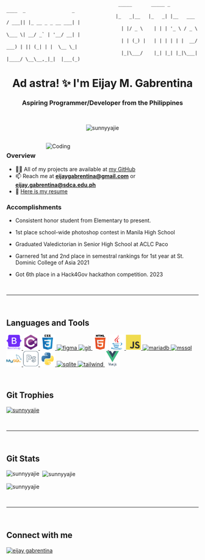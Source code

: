 ```
                                         _____       _____ _            ____  _                 _ 
                                        |_   _|__   |_   _| |__   ___  / ___|| |_ __ _ _ __ ___| |
                                          | |/ _ \    | | | '_ \ / _ \ \___ \| __/ _` | '__/ __| |
                                          | | (_) |   | | | | | |  __/  ___) | || (_| | |  \__ \_|
                                          |_|\___/    |_| |_| |_|\___| |____/ \__\__,_|_|  |___(_)

```




<h1 align="center">Ad astra! ✨ I'm Eijay M. Gabrentina</h1>
<h3 align="center">Aspiring Programmer/Developer from the Philippines</h3>

<br>
<p align="center"> <img src="https://komarev.com/ghpvc/?username=sunnyyajie&label=%20Views&color=5f98c4&style=flat" alt="sunnyyajie" /> </p>
<br>

<img align="right" alt="Coding" width="400" src="https://cdn.dribbble.com/users/43762/screenshots/1438974/media/2a87a13fdadaffa725137d051409f13a.gif">

<h3 align="left">Overview</h3>

- 👨‍💻 All of my projects are available at [my GitHub](https://github.com/SunnyYajie)
- 📫 Reach me at **eijaygabrentina@gmail.com** or **eijay.gabrentina@sdca.edu.ph**
- 📄 [Here is my resume](https://drive.google.com/file/d/1PfhoMVychdMrvePcmqoqERmT2KIn9CTQ/view?usp=sharing)

<h3 align="left">Accomplishments</h3>

- Consistent honor student
    from Elementary to
    present.

- 1st place school-wide
    photoshop contest in
    Manila High School

- Graduated Valedictorian
    in Senior High School at
    ACLC Paco

- Garnered 1st and 2nd
    place in semestral
    rankings for 1st year at St.
    Dominic College of Asia
    2021

- Got 6th place in a
    Hack4Gov hackathon
    competition. 2023

<br>
<hr>
<br>


<h2 align="left">Languages and Tools</h2>
<p align="left">
  <a href="https://getbootstrap.com" target="_blank" rel="noreferrer">
    <img src="https://raw.githubusercontent.com/devicons/devicon/master/icons/bootstrap/bootstrap-plain-wordmark.svg" alt="bootstrap" width="40" height="40"/>
  </a>
  <a href="https://www.w3schools.com/cs/" target="_blank" rel="noreferrer">
    <img src="https://raw.githubusercontent.com/devicons/devicon/master/icons/csharp/csharp-original.svg" alt="csharp" width="40" height="40"/>
  </a>
  <a href="https://www.w3schools.com/css/" target="_blank" rel="noreferrer">
    <img src="https://raw.githubusercontent.com/devicons/devicon/master/icons/css3/css3-original-wordmark.svg" alt="css3" width="40" height="40"/>
  </a>
  <a href="https://www.figma.com/" target="_blank" rel="noreferrer">
    <img src="https://www.vectorlogo.zone/logos/figma/figma-icon.svg" alt="figma" width="40" height="40"/>
  </a>
  <a href="https://git-scm.com/" target="_blank" rel="noreferrer">
    <img src="https://www.vectorlogo.zone/logos/git-scm/git-scm-icon.svg" alt="git" width="40" height="40"/>
  </a>
  <a href="https://www.w3.org/html/" target="_blank" rel="noreferrer">
    <img src="https://raw.githubusercontent.com/devicons/devicon/master/icons/html5/html5-original-wordmark.svg" alt="html5" width="40" height="40"/>
  </a>
  <a href="https://www.java.com" target="_blank" rel="noreferrer">
    <img src="https://raw.githubusercontent.com/devicons/devicon/master/icons/java/java-original.svg" alt="java" width="40" height="40"/>
  </a>
  <a href="https://developer.mozilla.org/en-US/docs/Web/JavaScript" target="_blank" rel="noreferrer">
    <img src="https://raw.githubusercontent.com/devicons/devicon/master/icons/javascript/javascript-original.svg" alt="javascript" width="40" height="40"/>
  </a>
  <a href="https://mariadb.org/" target="_blank" rel="noreferrer">
    <img src="https://www.vectorlogo.zone/logos/mariadb/mariadb-icon.svg" alt="mariadb" width="40" height="40"/>
  </a>
  <a href="https://www.microsoft.com/en-us/sql-server" target="_blank" rel="noreferrer">
    <img src="https://www.svgrepo.com/show/303229/microsoft-sql-server-logo.svg" alt="mssql" width="40" height="40"/>
  </a>
  <a href="https://www.mysql.com/" target="_blank" rel="noreferrer">
    <img src="https://raw.githubusercontent.com/devicons/devicon/master/icons/mysql/mysql-original-wordmark.svg" alt="mysql" width="40" height="40"/>
  </a>
  <a href="https://www.photoshop.com/en" target="_blank" rel="noreferrer">
    <img src="https://raw.githubusercontent.com/devicons/devicon/master/icons/photoshop/photoshop-line.svg" alt="photoshop" width="40" height="40"/>
  </a>
  <a href="https://www.python.org" target="_blank" rel="noreferrer">
    <img src="https://raw.githubusercontent.com/devicons/devicon/master/icons/python/python-original.svg" alt="python" width="40" height="40"/>
  </a>
  <a href="https://www.sqlite.org/" target="_blank" rel="noreferrer">
    <img src="https://www.vectorlogo.zone/logos/sqlite/sqlite-icon.svg" alt="sqlite" width="40" height="40"/>
  </a>
  <a href="https://tailwindcss.com/" target="_blank" rel="noreferrer">
    <img src="https://www.vectorlogo.zone/logos/tailwindcss/tailwindcss-icon.svg" alt="tailwind" width="40" height="40"/>
  </a>
  <a href="https://vuejs.org/" target="_blank" rel="noreferrer">
    <img src="https://raw.githubusercontent.com/devicons/devicon/master/icons/vuejs/vuejs-original-wordmark.svg" alt="vuejs" width="40" height="40"/>
  </a>
</p>

<br>

<h2 align="left">Git Trophies</h2>
<p align="left"> <a href="https://github.com/ryo-ma/github-profile-trophy"><img src="https://github-profile-trophy.vercel.app/?username=sunnyyajie" alt="sunnyyajie" /></a> </p>

<br>
<hr>
<br>

<h2 align="left">Git Stats</h2>
<p>
  <img align="left" src="https://github-readme-stats.vercel.app/api/top-langs?username=sunnyyajie&show_icons=true&theme=dark&title_color=5f98c4&text_color=ffffff&bg_color=032d30&hide_border=true&locale=en&layout=compact" alt="sunnyyajie" />
</p>
<p>&nbsp;
  <img align="center" src="https://github-readme-stats.vercel.app/api?username=sunnyyajie&show_icons=true&theme=dark&title_color=5f98c4&text_color=ffffff&bg_color=032d30&hide_border=true&locale=en" alt="sunnyyajie" />
</p>
<p> 
  <img align="center" src="https://github-readme-streak-stats.herokuapp.com/?user=sunnyyajie&theme=dark" alt="sunnyyajie" />
</p>

<br>
<hr>
<br>

<h2 align="left">Connect with me</h2>
<p align="left">
  <a href="https://fb.com/eijay.gabrentina" target="blank">
    <img align="center" src="https://raw.githubusercontent.com/rahuldkjain/github-profile-readme-generator/master/src/images/icons/Social/facebook.svg" alt="eijay gabrentina" height="30" width="40" />
  </a>
</p>
